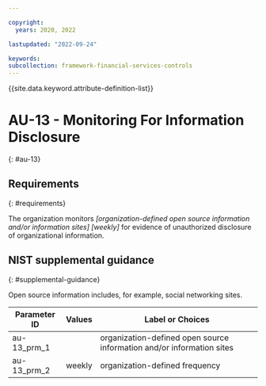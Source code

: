 ```yaml
---

copyright:
  years: 2020, 2022

lastupdated: "2022-09-24"

keywords: 
subcollection: framework-financial-services-controls
---
```


{{site.data.keyword.attribute-definition-list}}

         
# AU-13 - Monitoring For Information Disclosure
{: #au-13}

## Requirements
{: #requirements}

The organization monitors _[organization-defined open source information and/or information sites] [weekly]_ for evidence of unauthorized disclosure of organizational information.

## NIST supplemental guidance
{: #supplemental-guidance}

Open source information includes, for example, social networking sites.

| Parameter ID | Values | Label or Choices |
|---|---|---|
| au-13_prm_1 |  | organization-defined open source information and/or information sites |
| au-13_prm_2 | weekly | organization-defined frequency |

